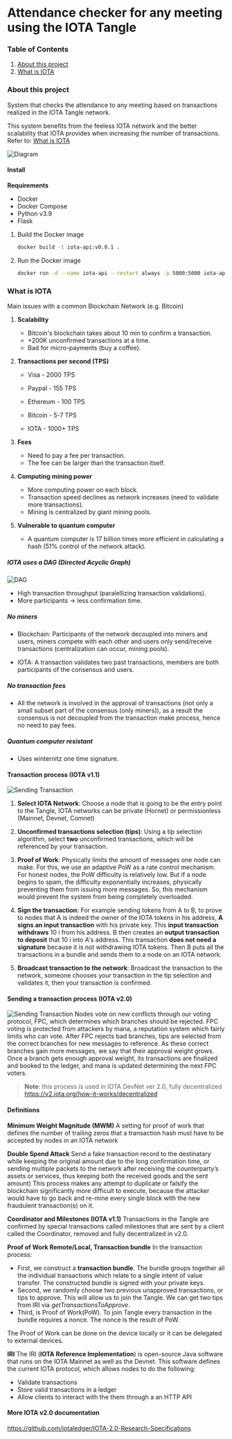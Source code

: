 # Attendance checker for any meeting using the IOTA Tangle
### Table of Contents
1. [About this project](#about-this-project)
1. [What is IOTA](#what-is-iota)

### About this project
System that checks the attendance to any meeting based on transactions realized in the IOTA Tangle network.

This system benefits from the feeless IOTA network and the better scalability that IOTA provides when increasing the number of transactions. 
Refer to: [What is IOTA](#what-is-iota)

![Diagram](img/diagram.png)

#### Install

**Requirements**
* Docker
* Docker Compose
* Python v3.9
* Flask

1. Build the Docker image

    ```bash
    docker build -t iota-api:v0.0.1 . 
    ```

1. Run the Docker image

    ```bash
    docker run -d --name iota-api --restart always -p 5000:5000 iota-api:v0.0.1 
    ```


### What is IOTA

Main issues with a common Blockchain Network (e.g. Bitcoin)


1. **Scalability**

    * Bitcoin's blockchain takes about 10 min to confirm a transaction.
    * +200K unconfirmed transactions at a time.
    * Bad for micro-payments (buy a coffee).

1. **Transactions per second (TPS)**
    
    * Visa - 2000 TPS
    * Paypal - 155 TPS
    * Ethereum - 100 TPS
    * Bitcoin - 5-7 TPS

    * IOTA - 1000+ TPS 

1. **Fees**

    * Need to pay a fee per transaction.
    * The fee can be larger than the transaction itself.

1. **Computing mining power**
    * More computing power on each block.
    * Transaction speed declines as network increases (need to validate more transactions).
    * Mining is centralized by giant mining pools.

1. **Vulnerable to quantum computer**

    * A quantum computer is 17 billion times more efficient in calculating a hash (51% control of the network attack).


##### IOTA uses a DAG (Directed Acyclic Graph)

![DAG](img/dag-vs-blockchain.png)

* High transaction throughput (paralellizing transaction validations).
* More participants -> less confirmation time.

##### No miners

* Blockchain: Participants of the network decoupled into miners and users, miners compete with each other and users only send/receive transactions (centralization can occur, mining pools).

* IOTA: A transaction validates two past transactions, members are both participants of the consensus and users.

##### No transaction fees

* All the network is involved in the approval of transactions (not only a small subset part of the consensus (only miners)), as a result the consensus is not decoupled from the transaction make process, hence no need to pay fees.

##### Quantum computer resistant

* Uses winternitz one time signature.

#### Transaction process (IOTA v1.1)

![Sending Transaction](img/sending-transaction.png)

1. **Select IOTA Network**: Choose a node that is going to be the entry point to the Tangle, IOTA networks can be private (Hornet) or permissionless (Mainnet, Devnet, Comnet)


1. **Unconfirmed transactions selection (tips)**: Using a tip selection algorithm, select **two** unconfirmed transactions, which will be referenced by your transaction.

1. **Proof of Work**: Physically limits the amount of messages one node can make. For this, we use an adaptive PoW as a rate control mechanism. For honest nodes, the PoW difficulty is relatively low. But if a node begins to spam, the difficulty exponentially increases, physically preventing them from issuing more messages. So, this mechanism would prevent the system from being completely overloaded.

1. **Sign the transaction:** For example sending tokens from A to B, to prove to nodes that A is indeed the owner of the IOTA tokens in his address, **A signs an input transaction** with his private key. This **input transaction withdraws** 10 i from his address.
B then creates an **output transaction to deposit** that 10 i into A's address. This transaction **does not need a signature** because it is not withdrawing IOTA tokens.
Then B puts all the transactions in a bundle and sends them to a node on an IOTA network.
1. **Broadcast transaction to the network**: Broadcast the transaction to the network, someone chooses your transaction in the tip selection and validates it, then your transaction is confirmed.

#### Sending a transaction process (IOTA v2.0)
![Sending Transaction](img/protocol_flow.gif)
Nodes vote on new conflicts through our voting protocol, FPC, which determines which branches should be rejected. FPC voting is protected from attackers by mana, a reputation system which fairly limits who can vote. After FPC rejects bad branches, tips are selected from the correct branches for new messages to reference. As these correct branches gain more messages, we say that their approval weight grows. Once a branch gets enough approval weight, its transactions are finalized and booked to the ledger, and mana is updated determining the next FPC voters.

>**Note**: this process is used in IOTA DevNet ver 2.0, fully decentralized https://v2.iota.org/how-it-works/decentralized

#### Definitions

**Minimum Weight Magnitude (MWM)**
A setting for proof of work that defines the number of trailing zeros that a transaction hash must have to be accepted by nodes in an IOTA network

**Double Spend Attack**
Send a fake transaction record to the destinatary while keeping the original amount due to the long confirmation time, or sending multiple packets to the network after receiving the counterparty’s assets or services, thus keeping both the received goods and the sent amount) This process makes any attempt to duplicate or falsify the blockchain significantly more difficult to execute, because the attacker would have to go back and re-mine every single block with the new fraudulent transaction(s) on it. 

**Coordinator and Milestones (IOTA v1.1)**
Transactions in the Tangle are confirmed by special transactions called milestones that are sent by a client called the Coordinator, removed and fully decentralized in v2.0.

**Proof of Work Remote/Local, Transaction bundle**
In the transaction process: 
* First, we construct a **transaction bundle**. The bundle groups together all the individual transactions which relate to a single intent of value transfer. The constructed bundle is signed with your private keys.
* Second, we randomly choose two previous unapproved transactions, or tips to approve. This will allow us to join the Tangle. We can get two tips from IRI via *getTransactionsToApprove*.
* Third, is Proof of Work(PoW). To join Tangle every transaction in the bundle requires a nonce. The nonce is the result of PoW.

The Proof of Work can be done on the device locally or it can be delegated to external devices.

**IRI**
The IRI (**IOTA Reference Implementation**) is open-source Java software that runs on the IOTA Mainnet as well as the Devnet. This software defines the current IOTA protocol, which allows nodes to do the following:

* Validate transactions
* Store valid transactions in a ledger
* Allow clients to interact with the them through a an HTTP API


#### More IOTA v2.0 documentation
https://github.com/iotaledger/IOTA-2.0-Research-Specifications

